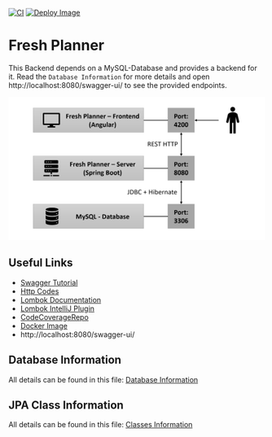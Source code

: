 [![CI](https://github.com/FoodAppGroup/FoodApp-Server/actions/workflows/ci.yml/badge.svg)](https://github.com/FoodAppGroup/FoodApp-Server/actions/workflows/ci.yml)
[![Deploy Image](https://github.com/FoodAppGroup/FoodApp-Server/actions/workflows/deploy-image.yml/badge.svg)](https://github.com/FoodAppGroup/FoodApp-Server/actions/workflows/deploy-image.yml)

# Fresh Planner

This Backend depends on a MySQL-Database and provides a backend for it. Read the `Database Information` for more details
and open http://localhost:8080/swagger-ui/ to see the provided endpoints.

![System Modelling](.documentation/files/Modelling_System.png)

## Useful Links

* [Swagger Tutorial](https://www.baeldung.com/swagger-2-documentation-for-spring-rest-api)
* [Http Codes](https://en.wikipedia.org/wiki/List_of_HTTP_status_codes)
* [Lombok Documentation](https://projectlombok.org/features/Data)
* [Lombok IntelliJ Plugin](https://plugins.jetbrains.com/plugin/6317-lombok)
* [CodeCoverageRepo](https://about.codecov.io/)
* [Docker Image](https://hub.docker.com/r/felixsteinke/private/tags)
* http://localhost:8080/swagger-ui/

## Database Information

All details can be found in this file: [Database Information](.documentation/database.md)

## JPA Class Information

All details can be found in this file: [Classes Information](.documentation/java_classes.md)
